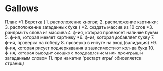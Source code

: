 # Gallows

План:
*1. Верстка (
    1. расположение кнопок;
    2. расположение картинки;
    3. расположение загаданных букв
)
*2. создать массив из 10 слов
*3. рандомить слова из массива
4. ф-ия, которая проверяет наличие буквы 
5. ф-ия, которая меняет картинку
*6. ф-ия, которая добавляет букву
7. ф-ия, проверка на победу
8. проверка в инпуте на ввод (валидация)
*9. ф-ия, которая рисует подчеркивания в зависимости от кол-ва букв
10. ф-ия, которая выводит окошко с поздравлением или проигрыш и загаданным словом
11. при нажатии 'рестарт игры' обновляется страница
